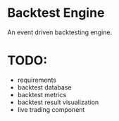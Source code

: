 # Backtest Engine

An event driven backtesting engine.


# TODO:
* requirements
* backtest database
* backtest metrics
* backtest result visualization
* live trading component

